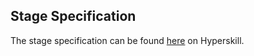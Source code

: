 ## Stage Specification

The stage specification can be found [here](https://hyperskill.org/projects/120/stages/651/implement) on Hyperskill.